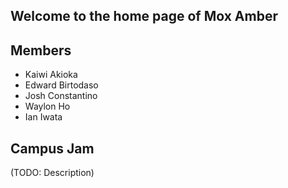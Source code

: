 ## Welcome to the home page of Mox Amber 

## Members
* Kaiwi Akioka
* Edward Birtodaso
* Josh Constantino
* Waylon Ho
* Ian Iwata


## Campus Jam
(TODO: Description)
